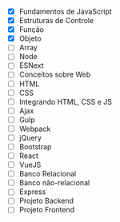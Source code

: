
* [x] Fundamentos de JavaScript
* [x] Estruturas de Controle
* [x] Função
* [x] Objeto
* [ ] Array
* [ ] Node
* [ ] ESNext
* [ ] Conceitos sobre Web
* [ ] HTML
* [ ] CSS
* [ ] Integrando HTML, CSS e JS
* [ ] Ajax
* [ ] Gulp
* [ ] Webpack
* [ ] jQuery
* [ ] Bootstrap
* [ ] React
* [ ] VueJS
* [ ] Banco Relacional
* [ ] Banco não-relacional
* [ ] Express
* [ ] Projeto Backend
* [ ] Projeto Frontend
